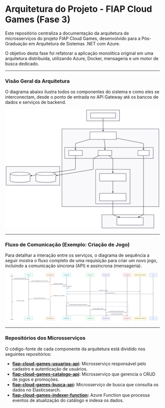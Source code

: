 # Arquitetura do Projeto - FIAP Cloud Games (Fase 3)

Este repositório centraliza a documentação da arquitetura de microsserviços do projeto FIAP Cloud Games, desenvolvido para a Pós-Graduação em Arquitetura de Sistemas .NET com Azure.

O objetivo desta fase foi refatorar a aplicação monolítica original em uma arquitetura distribuída, utilizando Azure, Docker, mensageria e um motor de busca dedicado.

---

### Visão Geral da Arquitetura

O diagrama abaixo ilustra todos os componentes do sistema e como eles se interconectam, desde o ponto de entrada no API Gateway até os bancos de dados e serviços de backend.

![Diagrama de Arquitetura](./DiagramaDeArquitetura.svg)

---

### Fluxo de Comunicação (Exemplo: Criação de Jogo)

Para detalhar a interação entre os serviços, o diagrama de sequência a seguir mostra o fluxo completo de uma requisição para criar um novo jogo, incluindo a comunicação síncrona (API) e assíncrona (mensageria).

![Diagrama de Fluxo](./DiagramaDeFluxo.svg)

---

### Repositórios dos Microsserviços

O código-fonte de cada componente da arquitetura está dividido nos seguintes repositórios:

* **[fiap-cloud-games-usuarios-api](https://github.com/thiagoreboredo/fiap-cloud-games-usuarios-api):** Microsserviço responsável pelo cadastro e autenticação de usuários.
* **[fiap-cloud-games-catalogo-api](https://github.com/thiagoreboredo/fiap-cloud-games-catalogo-api):** Microsserviço que gerencia o CRUD de jogos e promoções.
* **[fiap-cloud-games-busca-api](https://github.com/thiagoreboredo/fiap-cloud-games-busca-api):** Microsserviço de busca que consulta os dados no Elasticsearch.
* **[fiap-cloud-games-indexer-function](https://github.com/thiagoreboredo/fiap-cloud-games-indexer-function):** Azure Function que processa eventos de atualização do catálogo e indexa os dados.